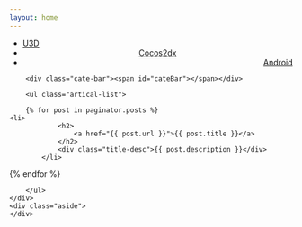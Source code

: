 ```yaml
---
layout: home
---
```


<div class="index-content project">
    <div class="section">
        <ul class="artical-cate">
            <li class="on" ><a href="/projects/u3d"><span>U3D</span></a></li>
            <li style="text-align:center"><a href="/projects/cocos"><span>Cocos2dx</span></a></li>
            <li style="text-align:right"><a href="/projects/android"><span>Android</span></a></li>
        </ul>

        <div class="cate-bar"><span id="cateBar"></span></div>

        <ul class="artical-list">
     
        {% for post in paginator.posts %}
    <li>
                <h2>
                    <a href="{{ post.url }}">{{ post.title }}</a>
                </h2>
                <div class="title-desc">{{ post.description }}</div>
            </li>
{% endfor %} 
   
        </ul>
    </div>
    <div class="aside">
    </div>
</div>

